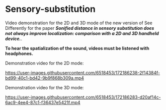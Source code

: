 # Sensory-substitution
Video demonstration for the 2D and 3D mode of the new version of See Differently for the paper  _**Sonified distance in sensory substitution does not always improve localization: comparison with a 2D and 3D handheld device.**_. 

**To hear the spatialization of the sound, videos must be listened with headphones.**

Demonstration video for the 2D mode: 

https://user-images.githubusercontent.com/6518453/172186238-2f14384f-bd99-40c1-bd42-9b9f868b309a.mp4



Demonstration video for the 3D mode:

https://user-images.githubusercontent.com/6518453/172186283-d20af14c-6ac9-4ee4-87c1-f36437e5421f.mp4

